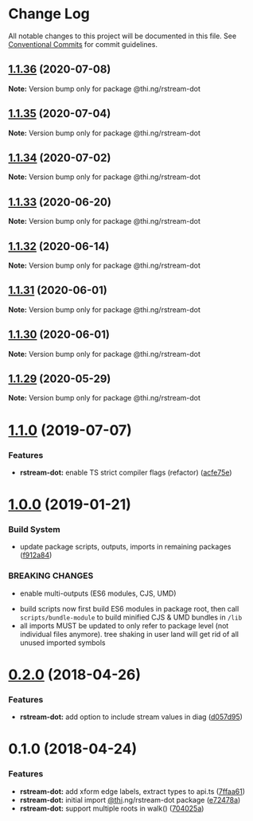 # Change Log

All notable changes to this project will be documented in this file.
See [Conventional Commits](https://conventionalcommits.org) for commit guidelines.

## [1.1.36](https://github.com/thi-ng/umbrella/compare/@thi.ng/rstream-dot@1.1.35...@thi.ng/rstream-dot@1.1.36) (2020-07-08)

**Note:** Version bump only for package @thi.ng/rstream-dot





## [1.1.35](https://github.com/thi-ng/umbrella/compare/@thi.ng/rstream-dot@1.1.34...@thi.ng/rstream-dot@1.1.35) (2020-07-04)

**Note:** Version bump only for package @thi.ng/rstream-dot





## [1.1.34](https://github.com/thi-ng/umbrella/compare/@thi.ng/rstream-dot@1.1.33...@thi.ng/rstream-dot@1.1.34) (2020-07-02)

**Note:** Version bump only for package @thi.ng/rstream-dot





## [1.1.33](https://github.com/thi-ng/umbrella/compare/@thi.ng/rstream-dot@1.1.32...@thi.ng/rstream-dot@1.1.33) (2020-06-20)

**Note:** Version bump only for package @thi.ng/rstream-dot





## [1.1.32](https://github.com/thi-ng/umbrella/compare/@thi.ng/rstream-dot@1.1.31...@thi.ng/rstream-dot@1.1.32) (2020-06-14)

**Note:** Version bump only for package @thi.ng/rstream-dot





## [1.1.31](https://github.com/thi-ng/umbrella/compare/@thi.ng/rstream-dot@1.1.30...@thi.ng/rstream-dot@1.1.31) (2020-06-01)

**Note:** Version bump only for package @thi.ng/rstream-dot





## [1.1.30](https://github.com/thi-ng/umbrella/compare/@thi.ng/rstream-dot@1.1.29...@thi.ng/rstream-dot@1.1.30) (2020-06-01)

**Note:** Version bump only for package @thi.ng/rstream-dot





## [1.1.29](https://github.com/thi-ng/umbrella/compare/@thi.ng/rstream-dot@1.1.28...@thi.ng/rstream-dot@1.1.29) (2020-05-29)

**Note:** Version bump only for package @thi.ng/rstream-dot





# [1.1.0](https://github.com/thi-ng/umbrella/compare/@thi.ng/rstream-dot@1.0.26...@thi.ng/rstream-dot@1.1.0) (2019-07-07)

### Features

* **rstream-dot:** enable TS strict compiler flags (refactor) ([acfe75e](https://github.com/thi-ng/umbrella/commit/acfe75e))

# [1.0.0](https://github.com/thi-ng/umbrella/compare/@thi.ng/rstream-dot@0.2.64...@thi.ng/rstream-dot@1.0.0) (2019-01-21)

### Build System

* update package scripts, outputs, imports in remaining packages ([f912a84](https://github.com/thi-ng/umbrella/commit/f912a84))

### BREAKING CHANGES

* enable multi-outputs (ES6 modules, CJS, UMD)

- build scripts now first build ES6 modules in package root, then call
  `scripts/bundle-module` to build minified CJS & UMD bundles in `/lib`
- all imports MUST be updated to only refer to package level
  (not individual files anymore). tree shaking in user land will get rid of
  all unused imported symbols

<a name="0.2.0"></a>
# [0.2.0](https://github.com/thi-ng/umbrella/compare/@thi.ng/rstream-dot@0.1.2...@thi.ng/rstream-dot@0.2.0) (2018-04-26)

### Features

* **rstream-dot:** add option to include stream values in diag ([d057d95](https://github.com/thi-ng/umbrella/commit/d057d95))

<a name="0.1.0"></a>
# 0.1.0 (2018-04-24)

### Features

* **rstream-dot:** add xform edge labels, extract types to api.ts ([7ffaa61](https://github.com/thi-ng/umbrella/commit/7ffaa61))
* **rstream-dot:** initial import [@thi](https://github.com/thi).ng/rstream-dot package ([e72478a](https://github.com/thi-ng/umbrella/commit/e72478a))
* **rstream-dot:** support multiple roots in walk() ([704025a](https://github.com/thi-ng/umbrella/commit/704025a))
